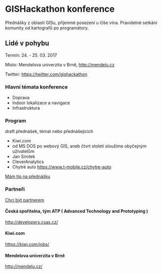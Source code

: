 # GISHackathon konference

Přednášky z oblasti GISu, příjemné posezení u číše vína. Pravidelné setkání komunity od kartografů po programátory.

## Lidé v pohybu

Termín: 24. - 25. 03. 2017

Místo: Mendelova univerzita v Brně, http://mendelu.cz

Twitter: https://twitter.com/gishackathon


### Hlavní témata konference
* Doprava
* Indoor lokalizace a navigace
* Infrastruktura

### Program

draft přednášek, témat nebo přednášejících

- Kiwi.com
- od MS DOS po webový GIS, aneb čtvrt století sloužíme obyčejným uživatelům
- Jan Sirotek
- CleverAnalytics
- Chytré auto https://www.t-mobile.cz/chytre-auto

[Mám tip na přednášku](mailto:gishackathon@dumo.cz)

### Partneři

[Chci být partnerem](mailto:gishackathon@dumo.cz)

#### Česká spořitelna, tým ATP ( Advanced Technology and Prototyping )

http://developers.csas.cz/

#### Kiwi.com

https://kiwi.com/jobs/


#### Mendelova univerzita v Brně

http://mendelu.cz/

